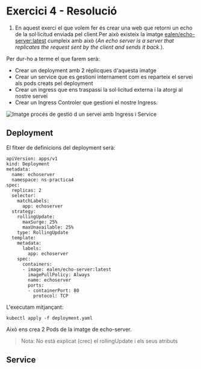 # Exercici 4 - Resolució

1. En aquest exerci el que volem fer és crear una web que retorni un echo  de la sol·licitud enviada pel client.Per això existeix la imatge [ealen/echo-server:latest](https://github.com/Ealenn/Echo-Server) cumpleix amb això (*An echo server is a server that replicates the request sent by the client and sends it back.*).

Per dur-ho a terme el que farem serà:
- Crear un deployment amb 2 rèplicques d'aquesta imatge
- Crear un service que es gestioni internament com es reparteix el servei als pods creats pel deployment
- Crear un ingress que ens traspassi la sol·licitud externa i la atorgi al nostre servei
- Crear un Ingress Controler que gestioni el nostre Ingress.

![Imatge procés de gestió d un servei amb Ingress i Service](https://kubernetes.io/docs/images/ingress.svg)

## Deployment
El fitxer de definicions del deployment serà:

```yaml:
apiVersion: apps/v1
kind: Deployment
metadata:
  name: echoserver
  namespace: ns-practica4
spec:
  replicas: 2
  selector:
    matchLabels:
      app: echoserver
  strategy:
    rollingUpdate:
      maxSurge: 25%
      maxUnavailable: 25%
    type: RollingUpdate
  template:
    metadata:
      labels:
        app: echoserver
    spec:
      containers:
      - image: ealen/echo-server:latest
        imagePullPolicy: Always
        name: echoserver
        ports:
        - containerPort: 80
          protocol: TCP
```

L'executam mitjançant:

```bash:
kubectl apply -f deployment.yaml
```

Això ens crea 2 Pods de la imatge de echo-server.

>Nota: No està explicat (crec) el rollingUpdate i els seus atributs

## Service
